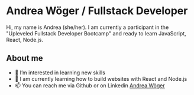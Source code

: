 # Andrea Wöger / Fullstack Developer
Hi, my name is Andrea (she/her). I am currently a participant in the "Upleveled Fullstack Developer Bootcamp" and ready to learn JavaScript, React, Node.js.

## About me
- 👀 I’m interested in learning new skills
- 🌱 I am currently learning how to build websites with React and Node.js
- 📫 You can reach me via Github or on Linkedin [Andrea Wöger](https://at.linkedin.com/in/andrea-w%C3%B6ger-msc-546b18111)

<!---
awoeger/awoeger is a ✨ special ✨ repository because its `README.md` (this file) appears on your GitHub profile.
You can click the Preview link to take a look at your changes.
--->
